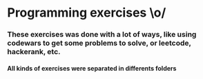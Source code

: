 # Programming exercises \o/
### These exercises was done with a lot of ways, like using codewars to get some problems to solve, or leetcode, hackerank, etc.
#### All kinds of exercises were separated in differents folders 

